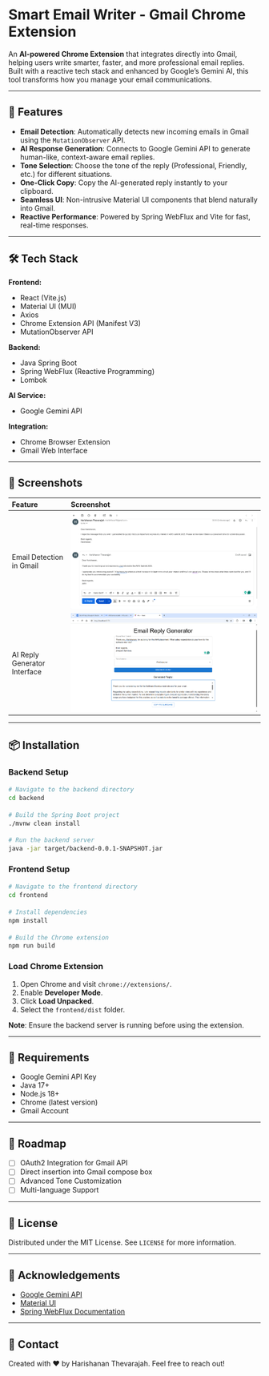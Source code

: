 # Smart Email Writer - Gmail Chrome Extension

An **AI-powered Chrome Extension** that integrates directly into Gmail, helping users write smarter, faster, and more professional email replies. Built with a reactive tech stack and enhanced by Google’s Gemini AI, this tool transforms how you manage your email communications.

---

## 🚀 Features

- **Email Detection**: Automatically detects new incoming emails in Gmail using the `MutationObserver` API.
- **AI Response Generation**: Connects to Google Gemini API to generate human-like, context-aware email replies.
- **Tone Selection**: Choose the tone of the reply (Professional, Friendly, etc.) for different situations.
- **One-Click Copy**: Copy the AI-generated reply instantly to your clipboard.
- **Seamless UI**: Non-intrusive Material UI components that blend naturally into Gmail.
- **Reactive Performance**: Powered by Spring WebFlux and Vite for fast, real-time responses.

---

## 🛠 Tech Stack

**Frontend:**
- React (Vite.js)
- Material UI (MUI)
- Axios
- Chrome Extension API (Manifest V3)
- MutationObserver API

**Backend:**
- Java Spring Boot
- Spring WebFlux (Reactive Programming)
- Lombok

**AI Service:**
- Google Gemini API

**Integration:**
- Chrome Browser Extension
- Gmail Web Interface

---

## 📸 Screenshots

| Feature | Screenshot |
|:--------|:-----------|
| Email Detection in Gmail | ![Email Detection](images/ai-gmail-assistant.png) |
| AI Reply Generator Interface | ![AI Reply Generator Web](images/ai-gmail-assistant-web.png) |

---

## 📦 Installation

### Backend Setup

```bash
# Navigate to the backend directory
cd backend

# Build the Spring Boot project
./mvnw clean install

# Run the backend server
java -jar target/backend-0.0.1-SNAPSHOT.jar
```

### Frontend Setup

```bash
# Navigate to the frontend directory
cd frontend

# Install dependencies
npm install

# Build the Chrome extension
npm run build
```

### Load Chrome Extension

1. Open Chrome and visit `chrome://extensions/`.
2. Enable **Developer Mode**.
3. Click **Load Unpacked**.
4. Select the `frontend/dist` folder.

**Note**: Ensure the backend server is running before using the extension.

---

## 🧰 Requirements

- Google Gemini API Key
- Java 17+
- Node.js 18+
- Chrome (latest version)
- Gmail Account

---

## 🎯 Roadmap

- [ ] OAuth2 Integration for Gmail API
- [ ] Direct insertion into Gmail compose box
- [ ] Advanced Tone Customization
- [ ] Multi-language Support

---

## 📝 License

Distributed under the MIT License. See `LICENSE` for more information.

---

## 🙌 Acknowledgements

- [Google Gemini API](https://deepmind.google/technologies/gemini/)
- [Material UI](https://mui.com/)
- [Spring WebFlux Documentation](https://docs.spring.io/spring-framework/docs/current/reference/html/web-reactive.html)

---

## 💬 Contact

Created with ❤️ by Harishanan Thevarajah. Feel free to reach out!

